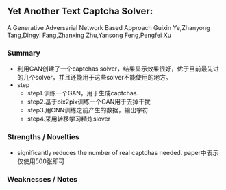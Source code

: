 ## Yet Another Text Captcha Solver:
A Generative Adversarial Network Based Approach
Guixin Ye,Zhanyong Tang,Dingyi Fang,Zhanxing Zhu,Yansong Feng,Pengfei Xu
### Summary
* 利用GAN创建了一个captchas solver，结果显示效果很好，优于目前最先进的几个solver，并且还能用于这些solver不能使用的地方。  
* step
  * step1.训练一个GAN，用于生成captchas.
  * step2.基于pix2pix训练一个GAN用于去掉干扰
  * step3.用CNN训练之前产生的数据，输出字符
  * step4.采用转移学习精炼slover
### Strengths / Novelties
* significantly reduces the number of real captchas needed. paper中表示仅使用500张即可
### Weaknesses / Notes
